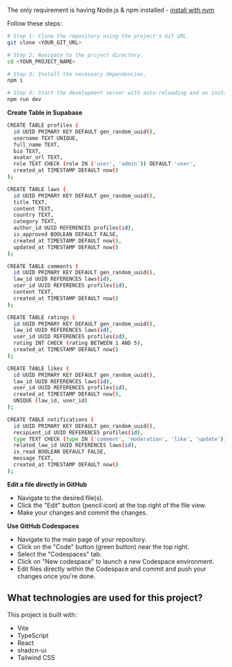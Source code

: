 
The only requirement is having Node.js & npm installed - [install with nvm](https://github.com/nvm-sh/nvm#installing-and-updating)

Follow these steps:

```sh
# Step 1: Clone the repository using the project's Git URL.
git clone <YOUR_GIT_URL>

# Step 2: Navigate to the project directory.
cd <YOUR_PROJECT_NAME>

# Step 3: Install the necessary dependencies.
npm i

# Step 4: Start the development server with auto-reloading and an instant preview.
npm run dev
```
**Create Table in Supabase**
```sh
CREATE TABLE profiles (
  id UUID PRIMARY KEY DEFAULT gen_random_uuid(),
  username TEXT UNIQUE,
  full_name TEXT,
  bio TEXT,
  avatar_url TEXT,
  role TEXT CHECK (role IN ('user', 'admin')) DEFAULT 'user',
  created_at TIMESTAMP DEFAULT now()
);

CREATE TABLE laws (
  id UUID PRIMARY KEY DEFAULT gen_random_uuid(),
  title TEXT,
  content TEXT,
  country TEXT,
  category TEXT,
  author_id UUID REFERENCES profiles(id),
  is_approved BOOLEAN DEFAULT FALSE,
  created_at TIMESTAMP DEFAULT now(),
  updated_at TIMESTAMP DEFAULT now()
);

CREATE TABLE comments (
  id UUID PRIMARY KEY DEFAULT gen_random_uuid(),
  law_id UUID REFERENCES laws(id),
  user_id UUID REFERENCES profiles(id),
  content TEXT,
  created_at TIMESTAMP DEFAULT now()
);

CREATE TABLE ratings (
  id UUID PRIMARY KEY DEFAULT gen_random_uuid(),
  law_id UUID REFERENCES laws(id),
  user_id UUID REFERENCES profiles(id),
  rating INT CHECK (rating BETWEEN 1 AND 5),
  created_at TIMESTAMP DEFAULT now()
);

CREATE TABLE likes (
  id UUID PRIMARY KEY DEFAULT gen_random_uuid(),
  law_id UUID REFERENCES laws(id),
  user_id UUID REFERENCES profiles(id),
  created_at TIMESTAMP DEFAULT now(),
  UNIQUE (law_id, user_id)
);

CREATE TABLE notifications (
  id UUID PRIMARY KEY DEFAULT gen_random_uuid(),
  recipient_id UUID REFERENCES profiles(id),
  type TEXT CHECK (type IN ('comment', 'moderation', 'like', 'update')),
  related_law_id UUID REFERENCES laws(id),
  is_read BOOLEAN DEFAULT FALSE,
  message TEXT,
  created_at TIMESTAMP DEFAULT now()
);


```


**Edit a file directly in GitHub**

- Navigate to the desired file(s).
- Click the "Edit" button (pencil icon) at the top right of the file view.
- Make your changes and commit the changes.

**Use GitHub Codespaces**

- Navigate to the main page of your repository.
- Click on the "Code" button (green button) near the top right.
- Select the "Codespaces" tab.
- Click on "New codespace" to launch a new Codespace environment.
- Edit files directly within the Codespace and commit and push your changes once you're done.

## What technologies are used for this project?

This project is built with:

- Vite
- TypeScript
- React
- shadcn-ui
- Tailwind CSS
